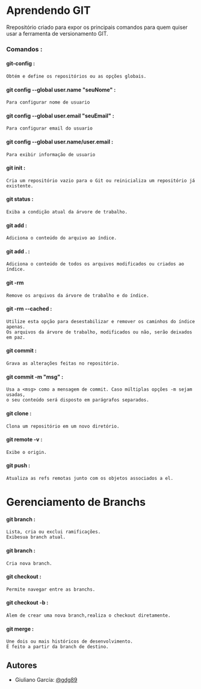 # Aprendendo GIT

Rrepositório criado para expor os principais comandos para quem quiser usar a ferramenta de versionamento GIT.

###  Comandos :
####  git-config : 
    Obtém e define os repositórios ou as opções globais.

#### git config --global user.name "seuNome" :
    Para configurar nome de usuario
#### git config --global user.email "seuEmail" :
    Para configurar email do usuario
#### git config --global user.name/user.email :
    Para exibir informação de usuario


#### git init :
    Cria um repositório vazio para o Git ou reinicializa um repositório já existente.

#### git status :
    Exiba a condição atual da árvore de trabalho.
#### git add <nomeArquivo> :
    Adiciona o conteúdo do arquivo ao índice.
#### git add . :
    Adiciona o conteúdo de todos os arquivos modificados ou criados ao índice.
#### git -rm
    Remove os arquivos da árvore de trabalho e do índice.
#### git -rm --cached <nomeArquivo> :
    Utilize esta opção para desestabilizar e remover os caminhos do índice apenas.
    Os arquivos da árvore de trabalho, modificados ou não, serão deixados em paz.
#### git commit :
    Grava as alterações feitas no repositório.
#### git commit -m "msg" :
    Usa a <msg> como a mensagem de commit. Caso múltiplas opções -m sejam usadas,
    o seu conteúdo será disposto em parágrafos separados.
#### git clone :
    Clona um repositório em um novo diretório.
#### git remote -v :
    Exibe o origin.
#### git push :
    Atualiza as refs remotas junto com os objetos associados a el.

# Gerenciamento de Branchs
#### git branch :
    Lista, cria ou exclui ramificações.
    Exibesua branch atual.
#### git branch <nomeBranch> :
    Cria nova branch.
#### git checkout <nomeBranch> :
    Permite navegar entre as branchs.
#### git checkout -b <nomeBranch> :
    Alem de crear uma nova branch,realiza o checkout diretamente.
#### git merge <nomeBranch> :
    Une dois ou mais históricos de desenvolvimento.
    É feito a partir da branch de destino.

## Autores
- Giuliano García: [@gdg89](https://github.com/gdg89) 
